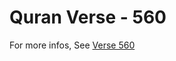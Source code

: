 # Quran Verse - 560 

For more infos, See [Verse 560](https://www.quranbookk.com/quran/search?q=560)